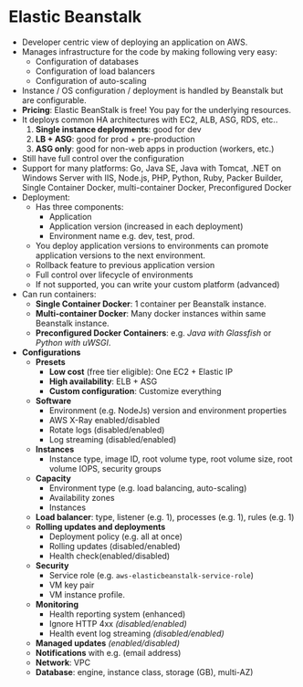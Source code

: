 # Elastic Beanstalk

- Developer centric view of deploying an application on AWS.
- Manages infrastructure for the code by making following very easy:
  - Configuration of databases
  - Configuration of load balancers
  - Configuration of auto-scaling
- Instance / OS configuration / deployment is handled by Beanstalk but are configurable.
- **Pricing**: Elastic BeanStalk is free! You pay for the underlying resources.
- It deploys common HA architectures with EC2, ALB, ASG, RDS, etc..
  1. **Single instance deployments**: good for dev
  2. **LB + ASG**: good for prod + pre-production
  3. **ASG only**: good for non-web apps in production (workers, etc.)
- Still have full control over the configuration
- Support for many platforms: Go, Java SE, Java with Tomcat, .NET on Windows Server with IIS, Node.js, PHP, Python, Ruby, Packer Builder, Single Container Docker, multi-container Docker, Preconfigured Docker
- Deployment:
  - Has three components:
    - Application
    - Application version (increased in each deployment)
    - Environment name e.g. dev, test, prod.
  - You deploy application versions to environments can promote application versions to the next environment.
  - Rollback feature to previous application version
  - Full control over lifecycle of environments
  - If not supported, you can write your custom platform (advanced)
- Can run containers:
  - **Single Container Docker**: 1 container per Beanstalk instance.
  - **Multi-container Docker**: Many docker instances within same Beanstalk instance.
  - **Preconfigured Docker Containers**: e.g. *Java with Glassfish* or *Python with uWSGI*.
- **Configurations**
  - **Presets**
    - **Low cost** (free tier eligible): One EC2 + Elastic IP
    - **High availability**: ELB + ASG
    - **Custom configuration**: Customize everything
  - **Software**
    - Environment (e.g. NodeJs) version and environment properties
    - AWS X-Ray enabled/disabled
    - Rotate logs (disabled/enabled)
    - Log streaming (disabled/enabled)
  - **Instances**
    - Instance type, image ID, root volume type, root volume size, root volume IOPS, security groups
  - **Capacity**
    - Environment type (e.g. load balancing, auto-scaling)
    - Availability zones
    - Instances
  - **Load balancer**: type, listener (e.g. 1), processes (e.g. 1), rules (e.g. 1)
  - **Rolling updates and deployments**
    - Deployment policy (e.g. all at once)
    - Rolling updates (disabled/enabled)
    - Health check(enabled/disabled)
  - **Security**
    - Service role (e.g. `aws-elasticbeanstalk-service-role`)
    - VM key pair
    - VM instance profile.
  - **Monitoring**
    - Health reporting system (enhanced)
    - Ignore HTTP 4xx *(disabled/enabled)*
    - Health event log streaming *(disabled/enabled)*
  - **Managed updates** *(enabled/disabled)*
  - **Notifications** with e.g. (email address)
  - **Network**: VPC
  - **Database**: engine, instance class, storage (GB), multi-AZ)
